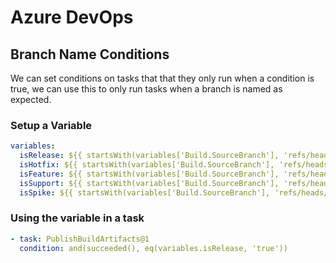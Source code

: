 # Azure DevOps

## Branch Name Conditions

We can set conditions on tasks that that they only run when a condition is true, we can use this to only run tasks when a branch is named as expected. 

### Setup a Variable

``` yml
variables:
  isRelease: ${{ startsWith(variables['Build.SourceBranch'], 'refs/heads/release') }}
  isHotfix: ${{ startsWith(variables['Build.SourceBranch'], 'refs/heads/hotfix') }}
  isFeature: ${{ startsWith(variables['Build.SourceBranch'], 'refs/heads/feature') }}
  isSupport: ${{ startsWith(variables['Build.SourceBranch'], 'refs/heads/support') }}
  isSpike: ${{ startsWith(variables['Build.SourceBranch'], 'refs/heads/spike') }}
```

### Using the variable in a task

``` yml
- task: PublishBuildArtifacts@1
  condition: and(succeeded(), eq(variables.isRelease, 'true'))
```